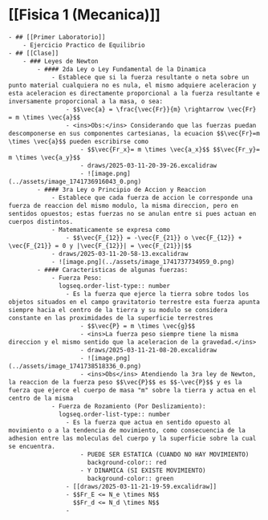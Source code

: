 # [[Fisica 1 (Mecanica)]]
	- ## [[Primer Laboratorio]]
		- Ejercicio Practico de Equilibrio
	- ## [[Clase]]
		- ### Leyes de Newton
			- #### 2da Ley o Ley Fundamental de la Dinamica
				- Establece que si la fuerza resultante o neta sobre un punto material cualquiera no es nula, el mismo adquiere aceleracion y esta aceleracion es directamente proporcional a la fuerza resultante e inversamente proporcional a la masa, o sea:
					- $$\vec{a} = \frac{\vec{Fr}}{m} \rightarrow \vec{Fr} = m \times \vec{a}$$
					- <ins>Obs:</ins> Considerando que las fuerzas puedan descomponerse en sus componentes cartesianas, la ecuacion $$\vec{Fr}=m \times \vec{a}$$ pueden escribirse como
						- $$\vec{Fr_x}= m \times \vec{a_x}$$ $$\vec{Fr_y}= m \times \vec{a_y}$$
						- draws/2025-03-11-20-39-26.excalidraw
						- ![image.png](../assets/image_1741736916043_0.png)
			- #### 3ra Ley o Principio de Accion y Reaccion
				- Establece que cada fuerza de accion le corresponde una fuerza de reaccion del mismo modulo, la misma direccion, pero en sentidos opuestos; estas fuerzas no se anulan entre si pues actuan en cuerpos distintos.
				- Matematicamente se expresa como
					- $$\vec{F_{12}} = -\vec{F_{21}} o \vec{F_{12}} + \vec{F_{21}} = 0 y |\vec{F_{12}}| = \vec{F_{21}}|$$
				- draws/2025-03-11-20-58-13.excalidraw
				- ![image.png](../assets/image_1741737734959_0.png)
			- #### Caracteristicas de algunas fuerzas:
				- Fuerza Peso:
				  logseq.order-list-type:: number
					- Es la fuerza que ejerce la tierra sobre todos los objetos situados en el campo gravitatorio terrestre esta fuerza apunta siempre hacia el centro de la tierra y su modulo se considera constante en las proximidades de la superficie terrestres
						- $$\vec{P} = m \times \vec{g}$$
						- <ins>La fuerza peso siempre tiene la misma direccion y el mismo sentido que la aceleracion de la gravedad.</ins>
						- draws/2025-03-11-21-08-20.excalidraw
						- ![image.png](../assets/image_1741738518336_0.png)
						- <ins>Obs</ins> Atendiendo la 3ra ley de Newton, la reaccion de la fuerza peso $$\vec{P}$$ es $$-\vec{P}$$ y es la fuerza que ejerce el cuerpo de masa "m" sobre la tierra y actua en el centro de la misma
				- Fuerza de Rozamiento (Por Deslizamiento):
				  logseq.order-list-type:: number
					- Es la fuerza que actua en sentido opuesto al movimiento o a la tendencia de movimiento, como consecuencia de la adhesion entre las moleculas del cuerpo y la superficie sobre la cual se encuentra.
						- PUEDE SER ESTATICA (CUANDO NO HAY MOVIMIENTO)
						  background-color:: red
						- Y DINAMICA (SI EXISTE MOVIMIENTO)
						  background-color:: green
					- [[draws/2025-03-11-21-19-59.excalidraw]]
					- $$Fr_E <= N_e \times N$$
					  $$Fr_d <= N_d \times N$$
					-